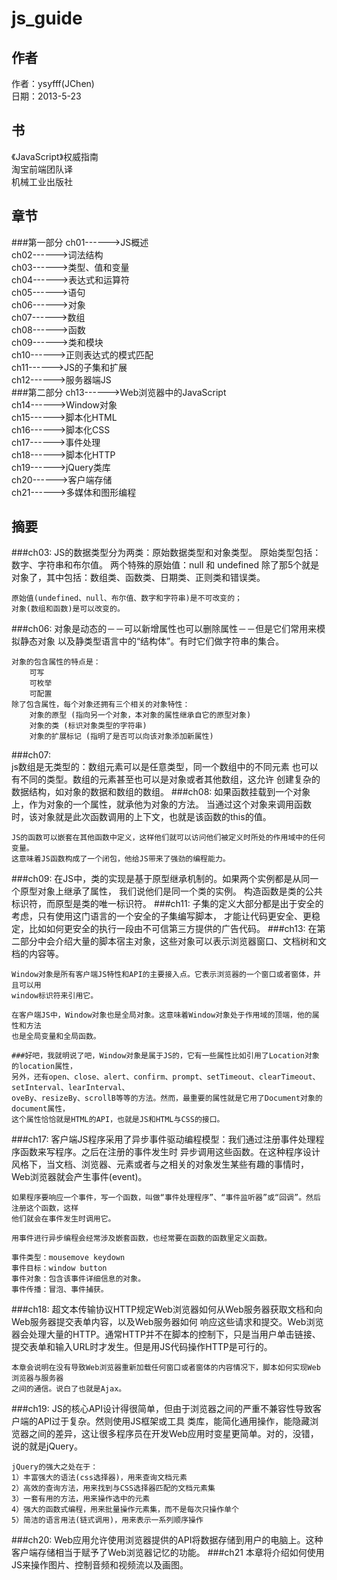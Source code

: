 js_guide
========
作者
--------
作者：ysyfff(JChen)<br/>
日期：2013-5-23

书
--------
《JavaScript》权威指南<br/>
淘宝前端团队译<br/>
机械工业出版社

章节
--------
###第一部分
ch01------>JS概述<br/>
ch02------>词法结构<br/>
ch03------>类型、值和变量<br/>
ch04------>表达式和运算符<br/>
ch05------>语句<br/>
ch06------>对象<br/>
ch07------>数组<br/>
ch08------>函数<br/>
ch09------>类和模块<br/>
ch10------>正则表达式的模式匹配<br/>
ch11------>JS的子集和扩展<br/>
ch12------>服务器端JS<br/>
###第二部分
ch13------>Web浏览器中的JavaScript<br/>
ch14------>Window对象<br/>
ch15------>脚本化HTML<br/>
ch16------>脚本化CSS<br/>
ch17------>事件处理<br/>
ch18------>脚本化HTTP<br/>
ch19------>jQuery类库<br/>
ch20------>客户端存储<br/>
ch21------>多媒体和图形编程<br/>

摘要
--------
###ch03: 
    JS的数据类型分为两类：原始数据类型和对象类型。
    原始类型包括：数字、字符串和布尔值。
    两个特殊的原始值：null 和 undefined
    除了那5个就是对象了，其中包括：数组类、函数类、日期类、正则类和错误类。
    
    原始值(undefined、null、布尔值、数字和字符串)是不可改变的；
    对象(数组和函数)是可以改变的。
###ch06:
    对象是动态的－－可以新增属性也可以删除属性－－但是它们常用来模拟静态对象
    以及静类型语言中的“结构体”。有时它们做字符串的集合。
    
    对象的包含属性的特点是：
        可写
        可枚举
        可配置
    除了包含属性，每个对象还拥有三个相关的对象特性：
        对象的原型 (指向另一个对象，本对象的属性继承自它的原型对象)
        对象的类 (标识对象类型的字符串)
        对象的扩展标记 (指明了是否可以向该对象添加新属性)
###ch07:    
    js数组是无类型的：数组元素可以是任意类型，同一个数组中的不同元素
    也可以有不同的类型。数组的元素甚至也可以是对象或者其他数组，这允许
    创建复杂的数据结构，如对象的数据和数组的数组。
###ch08:
    如果函数挂载到一个对象上，作为对象的一个属性，就承他为对象的方法。
    当通过这个对象来调用函数时，该对象就是此次函数调用的上下文，也就是该函数的this的值。
    
    JS的函数可以嵌套在其他函数中定义，这样他们就可以访问他们被定义时所处的作用域中的任何变量。
    这意味着JS函数构成了一个闭包，他给JS带来了强劲的编程能力。
###ch09:
    在JS中，类的实现是基于原型继承机制的。如果两个实例都是从同一个原型对象上继承了属性，
    我们说他们是同一个类的实例。
    构造函数是类的公共标识符，而原型是类的唯一标识符。
###ch11:
    子集的定义大部分都是出于安全的考虑，只有使用这门语言的一个安全的子集编写脚本，
    才能让代码更安全、更稳定，比如如何更安全的执行一段由不可信第三方提供的广告代码。
###ch13:
    在第二部分中会介绍大量的脚本宿主对象，这些对象可以表示浏览器窗口、文档树和文档的内容等。
    
    Window对象是所有客户端JS特性和API的主要接入点。它表示浏览器的一个窗口或者窗体，并且可以用
    window标识符来引用它。
    
    在客户端JS中，Window对象也是全局对象。这意味着Window对象处于作用域的顶端，他的属性和方法
    也是全局变量和全局函数。
    
    ###好吧，我就明说了吧，Window对象是属于JS的，它有一些属性比如引用了Location对象的location属性，
    另外，还有open、close、alert、confirm、prompt、setTimeout、clearTimeout、setInterval、learInterval、
    oveBy、resizeBy、scrollB等等的方法。然而，最重要的属性就是它用了Document对象的document属性，
    这个属性恰恰就是HTML的API，也就是JS和HTML与CSS的接口。
###ch17:
    客户端JS程序采用了异步事件驱动编程模型：我们通过注册事件处理程序函数来写程序。之后在注册的事件发生时
    异步调用这些函数。在这种程序设计风格下，当文档、浏览器、元素或者与之相关的对象发生某些有趣的事情时，
    Web浏览器就会产生事件(event)。
    
    如果程序要响应一个事件，写一个函数，叫做“事件处理程序”、“事件监听器”或“回调”。然后注册这个函数，这样
    他们就会在事件发生时调用它。
    
    用事件进行异步编程会经常涉及嵌套函数，也经常要在函数的函数里定义函数。
    
    事件类型：mousemove keydown
    事件目标：window button
    事件对象：包含该事件详细信息的对象。
    事件传播：冒泡、事件捕获。
###ch18:
    超文本传输协议HTTP规定Web浏览器如何从Web服务器获取文档和向Web服务器提交表单内容，以及Web服务器如何
    响应这些请求和提交。Web浏览器会处理大量的HTTP。通常HTTP并不在脚本的控制下，只是当用户单击链接、
    提交表单和输入URL时才发生。但是用JS代码操作HTTP是可行的。
    
    本章会说明在没有导致Web浏览器重新加载任何窗口或者窗体的内容情况下，脚本如何实现Web浏览器与服务器
    之间的通信。说白了也就是Ajax。
###ch19:
    JS的核心API设计得很简单，但由于浏览器之间的严重不兼容性导致客户端的API过于复杂。然则使用JS框架或工具
    类库，能简化通用操作，能隐藏浏览器之间的差异，这让很多程序员在开发Web应用时变星更简单。对的，没错，
    说的就是jQuery。
    
    jQuery的强大之处在于：
    1）丰富强大的语法(css选择器)，用来查询文档元素
    2）高效的查询方法，用来找到与CSS选择器匹配的文档元素集
    3）一套有用的方法，用来操作选中的元素
    4）强大的函数式编程，用来批量操作元素集，而不是每次只操作单个
    5）简洁的语言用法(链式调用)，用来表示一系列顺序操作
###ch20:
    Web应用允许使用浏览器提供的API将数据存储到用户的电脑上。这种客户端存储相当于赋予了Web浏览器记忆的功能。
###ch21
    本章将介绍如何使用JS来操作图片、控制音频和视频流以及画图。
    

    
